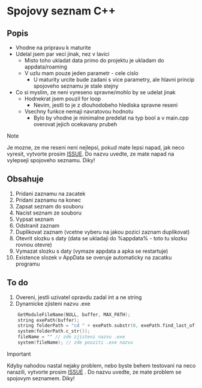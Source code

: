 # Spojovy seznam C++
## Popis
- Vhodne na pripravu k maturite
- Udelal jsem par veci jinak, nez v lavici
	- Misto toho ukladat data primo do projektu je ukladam do appdata/roaming
	- V uzlu mam pouze jeden parametr - cele cislo
		- U maturity urcite bude zadani s vice parametry, ale hlavni princip spojoveho seznamu je stale stejny
- Co si myslim, ze neni vyreseno spravne/mohlo by se udelat jinak
	- Hodnekrat jsem pouzil for loop
		- Nevim, jestli to je z dlouhodobeho hlediska spravne reseni
	- Vsechny funkce nemaji navratovou hodnotu
		- Bylo by vhodne je minimalne predelat na typ bool a v main.cpp overovat jejich ocekavany prubeh
> [!NOTE]
> Je mozne, ze me reseni neni nejlepsi, pokud mate lepsi napad, jak neco vyresit, vytvorte prosim [ISSUE](https://github.com/k4p1cz/spse/issues). Do nazvu uvedte, ze mate napad na vylepseji spojoveho seznamu. Diky!
## Obsahuje
1. Pridani zaznamu na zacatek
2. Pridani zaznamu na konec
3. Zapsat seznam do souboru
4. Nacist seznam ze souboru
5. Vypsat seznam
6. Odstranit zaznam
7. Duplikovat zaznam (vcetne vyberu na jakou pozici zaznam duplikovat)
8. Otevrit slozku s daty (data se ukladaji do %appdata% - toto tu slozku rovnou otevre)
9. Vymazat slozku s daty (vymaze appdata a apka se restartuje)
10. Existence slozek v AppData se overuje automaticky na zacatku programu

## To do
1. Overeni, jestli uzivatel opravdu zadal int a ne string
2. Dynamicke zjisteni nazvu .exe
```cpp
	GetModuleFileName(NULL, buffer, MAX_PATH);
	string exePath(buffer);
	string folderPath = "cd " + exePath.substr(0, exePath.find_last_of("\\/"));
	system(folderPath.c_str());
	fileName = "" // zde zjisteni nazvu .exe
	system(fileName); // zde pouziti .exe nazvu
```
> [!IMPORTANT]
> Kdyby nahodou nastal nejaky problem, nebo byste behem testovani na neco narazili, vytvorte prosim [ISSUE](https://github.com/k4p1cz/spse/issues) . Do nazvu uvedte, ze mate problem se spojovym seznamem. Diky!